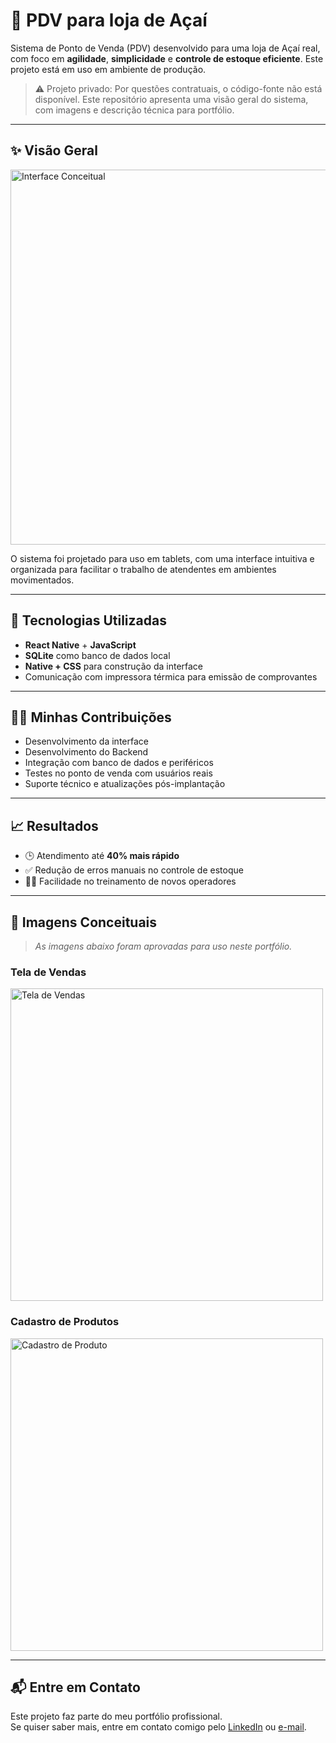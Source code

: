 # 🏪 PDV para loja de Açaí
Sistema de Ponto de Venda (PDV) desenvolvido para uma loja de Açaí real, com foco em **agilidade**, **simplicidade** e **controle de estoque eficiente**. Este projeto está em uso em ambiente de produção.

> ⚠️ Projeto privado: Por questões contratuais, o código-fonte não está disponível. Este repositório apresenta uma visão geral do sistema, com imagens e descrição técnica para portfólio.

---

## ✨ Visão Geral

<img src="imagens/interface-conceitual.png" alt="Interface Conceitual" width="600"/>

O sistema foi projetado para uso em tablets, com uma interface intuitiva e organizada para facilitar o trabalho de atendentes em ambientes movimentados.

---

## 🔧 Tecnologias Utilizadas

- **React Native** + **JavaScript**
- **SQLite** como banco de dados local
- **Native + CSS** para construção da interface
- Comunicação com impressora térmica para emissão de comprovantes

---

## 👨‍💻 Minhas Contribuições

- Desenvolvimento da interface
- Desenvolvimento do Backend
- Integração com banco de dados e periféricos
- Testes no ponto de venda com usuários reais
- Suporte técnico e atualizações pós-implantação

---

## 📈 Resultados

- 🕒 Atendimento até **40% mais rápido**
- ✅ Redução de erros manuais no controle de estoque
- 🧑‍🏫 Facilidade no treinamento de novos operadores

---

## 📸 Imagens Conceituais

> *As imagens abaixo foram aprovadas para uso neste portfólio.*

### Tela de Vendas
<img src="imagens/tela-venda.png" alt="Tela de Vendas" width="500"/>

### Cadastro de Produtos
<img src="imagens/cadastro-produto.png" alt="Cadastro de Produto" width="500"/>

---

## 📬 Entre em Contato

Este projeto faz parte do meu portfólio profissional.  
Se quiser saber mais, entre em contato comigo pelo [LinkedIn](https://www.linkedin.com/) ou [e-mail](mailto:seuemail@exemplo.com).

